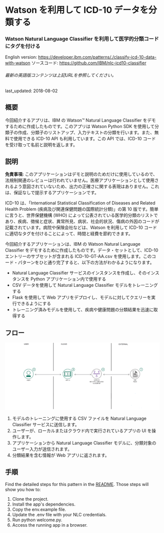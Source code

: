 # Watson を利用して ICD-10 データを分類する

### Watson Natural Language Classifier を利用して医学的分類コードにタグを付ける

English version: https://developer.ibm.com/patterns/./classify-icd-10-data-with-watson
  ソースコード: https://github.com/IBM/nlc-icd10-classifier

###### 最新の英語版コンテンツは上記URLを参照してください。
last_updated: 2018-08-02

 
## 概要

今回紹介するアプリは、IBM の Watson&trade; Natural Language Classifier をデモするために作成したものです。このアプリは Watson Python SDK を使用して分類子の作成、分類子のリストアップ、入力テキストの分類を行います。また、無料で使用できる ICD-10 API も利用しています。この API では、ICD-10 コードを受け取って名前と説明を返します。

## 説明

**免責事項:** このアプリケーションはデモと説明のためだけに使用しているので、法規制関連のレビューは行われていません。医療アプリケーションとして使用されるよう意図されていないため、出力の正確さに関する表現はありません。これは、保証なしで提示するアプリケーションです。

ICD-10 は、「International Statistical Classification of Diseases and Related Health Problem (疾病及び関連保健問題の国際統計分類)」の第 10 版です。簡単に言うと、世界保健機構 (WHO) によって公表されている医学的分類のリストであり、疾病、徴候と症状、異常所見、病状、社会的状況、傷病の外因のコードが記載されています。病院や保険会社などは、Watson を利用して ICD-10 コードに適切なタグを付けることによって、時間と経費を節約できます。

今回紹介するアプリケーションは、IBM の Watson Natural Language Classifier をデモするために作成したものです。データ・セットとして、ICD-10 エントリーのサブセットが含まれる ICD-10-GT-AA.csv を使用します。このコード・パターンをひと通り完了すると、以下の方法がわかるようになります。

* Natural Language Classifier サービスのインスタンスを作成し、そのインスタンスを Python アプリケーション内で使用する
* CSV データを使用して Natural Language Classifier モデルをトレーニングする
* Flask を使用して Web アプリをデプロイし、モデルに対してクエリーを実行できるようにする
* トレーニング済みモデルを使用して、疾病や健康問題の分類結果を迅速に取得する

## フロー

![フロー](./images/arch-watson-nlc-ICD10.png)

1. モデルのトレーニングに使用する CSV ファイルを Natural Language Classifier サービスに送信します。
1. ユーザーが、ローカルまたはクラウド内で実行されているアプリの UI を操作します。
1. アプリケーションから Natural Language Classifier モデルに、分類対象のユーザー入力が送信されます。
1. 分類結果を含む情報が Web アプリに返されます。

## 手順

Find the detailed steps for this pattern in the [README](https://github.com/IBM/nlc-icd10-classifier/blob/master/README.md). Those steps will show you how to:

1. Clone the project.
1. Install the app's dependencies.
1. Copy the env.example file.
1. Update the .env file with your NLC credentials.
1. Run python welcome.py.
1. Access the running app in a browser.
